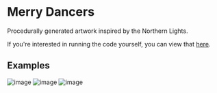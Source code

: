 # Merry Dancers
Procedurally generated artwork inspired by the Northern Lights.

If you're interested in running the code yourself, you can view that [here](https://editor.p5js.org/zzz-/sketches/O7WRdAAqX). 

## Examples
![image](https://user-images.githubusercontent.com/47589236/147842352-4df240c4-cad6-44d2-b01f-efcd3be9377d.png)
![image](https://user-images.githubusercontent.com/47589236/147842356-6382c4fa-4e7c-4531-b51e-8181116a6b9b.png)
![image](https://user-images.githubusercontent.com/47589236/147842358-00a7722b-c089-4bdf-8856-ce24e42cb0e6.png)

